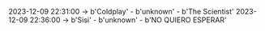 2023-12-09 22:31:00 -> b'Coldplay' - b'unknown' - b'The Scientist'
2023-12-09 22:36:00 -> b'Sisi' - b'unknown' - b'NO QUIERO ESPERAR'
